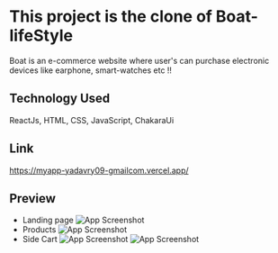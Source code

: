 # This project is the clone of Boat-lifeStyle
<p> Boat is an e-commerce website where user's can purchase electronic devices like earphone, smart-watches etc !! </p> 

## Technology Used
 ReactJs,  HTML, CSS, JavaScript,  ChakaraUi 

## Link
https://myapp-yadavry09-gmailcom.vercel.app/

 ## Preview
  * Landing page
 ![App Screenshot](https://i.postimg.cc/WtLhTC4h/Screenshot-159.png)
 * Products
  ![App Screenshot](https://i.postimg.cc/C1R2V6Xy/Screenshot-160.png)
 * Side Cart
  ![App Screenshot](https://i.postimg.cc/C1nc2nnS/Screenshot-162.png)
  ![App Screenshot](https://i.postimg.cc/CxvJLsjw/Screenshot-164.png)



